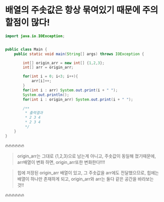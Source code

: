 # 배열의 주솟값은 항상 묶여있기 때문에 주의할점이 많다!

```java
import java.io.IOException;


public class Main {
    public static void main(String[] args) throws IOException {

        int[] origin_arr = new int[] {1,2,3};
        int[] arr = origin_arr;

        for(int i = 0; i<3; i++){
            arr[i]++;
        }
        for(int i : arr) System.out.print(i + " ");
        System.out.println();
        for(int i : origin_arr) System.out.print(i + " ");

        /**
         * 출력결과
         * 2 3 4
         * 2 3 4
         */
    }
}

```
🔥🔥🔥🔥🔥🔥
> origin_arr는 그대로 {1,2,3}으로 남는게 아니고, 주솟값이 동일해 졌기때문에, arr배열이 변화 하면, origin_arr또한 변화한다!!!!<br>

> 힙에 저장된 origin_arr 배열이 있고, 그 주솟값을 arr에도 전달했으므로, 힙에는 배열이 하나만 존재하게 되고, origin_arr와 arr는 둘다 같은 공간을 바라보는 것!!

🔥🔥🔥🔥🔥🔥
